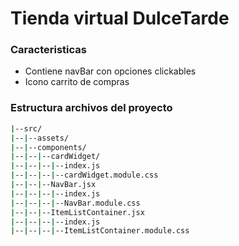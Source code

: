 # Tienda virtual DulceTarde

### Caracteristicas

- Contiene navBar con opciones clickables 
- Icono carrito de compras

### Estructura archivos del proyecto

```sh
|--src/
|--|--assets/
|--|--components/
|--|--|--cardWidget/
|--|--|--|--index.js
|--|--|--|--cardWidget.module.css
|--|--|--NavBar.jsx
|--|--|--|--index.js
|--|--|--|--NavBar.module.css
|--|--|--ItemListContainer.jsx
|--|--|--|--index.js
|--|--|--|--ItemListContainer.module.css
```

